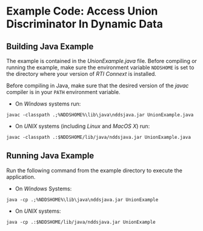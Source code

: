 # Example Code: Access Union Discriminator In Dynamic Data

## Building Java Example
The example is contained in the *UnionExample.java* file. Before compiling or
running the example, make sure the environment variable `NDDSHOME` is set to the
directory where your version of *RTI Connext* is installed.

Before compiling in Java, make sure that the desired version of the *javac*
compiler is in your `PATH` environment variable.

- On *Windows* systems run:
```
javac -classpath .;%NDDSHOME%\lib\java\nddsjava.jar UnionExample.java
```

- On *UNIX* systems (including *Linux* and *MacOS X*) run:
```
javac -classpath .:$NDDSHOME/lib/java/nddsjava.jar UnionExample.java
```

## Running Java Example
Run the following command from the example directory to execute the application.

- On *Windows* Systems:
```
java -cp .;%NDDSHOME%\lib\java\nddsjava.jar UnionExample
```

- On *UNIX* systems:
```
java -cp .:$NDDSHOME/lib/java/nddsjava.jar UnionExample
```
